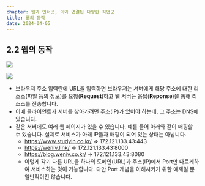 ```yaml
---
chapter: 웹과 인터넷, 이와 연결된 다양한 직업군
title: 웹의 동작
date: 2024-04-05
---
```


## 2.2 웹의 동작

![](/images/basecamp-network/chapter02-1-3.png)

![](/images/basecamp-network/chapter02-1-4.png)

- 브라우저 주소 입력란에 URL을 입력하면 브라우저는 서버에게 해당 주소에 대한 리소스(파일 등의 정보)를 요청(**Request**)하고 웹 서버는 응답(**Reponse**)을 통해 리소스를 전송합니다.
- 이때 클라이언트가 서버를 찾아가려면 주소(IP)가 있어야 하는데, 그 주소는 DNS에 있습니다.
- 같은 서버에도 여러 웹 페이지가 있을 수 있습니다. 예를 들어 아래와 같이 매핑할 수 있습니다. 실제로 서비스가 아래 IP들과 매핑이 되어 있는 상태는 아닙니다.
  - https://www.studyin.co.kr/ ⇒ 172.121.133.43:443
  - https://weniv.link/ ⇒ 172.121.133.43:8000
  - https://blog.weniv.co.kr/  ⇒ 172.121.133.43:8080
  - 이렇게 각기 다른 URL을 하나의 도메인(URL)과 주소(IP)에서 Port만 다르게하여 서비스하는 것이 가능합니다. 다만 Port 개념을 이해시키기 위한 예제일 뿐 일반적이진 않습니다.
